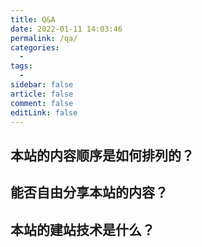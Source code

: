 ```yaml
---
title: Q&A
date: 2022-01-11 14:03:46   
permalink: /qa/
categories:
  - 
tags: 
  -
sidebar: false
article: false
comment: false
editLink: false
---
```

## 本站的内容顺序是如何排列的？

## 能否自由分享本站的内容？

## 本站的建站技术是什么？
